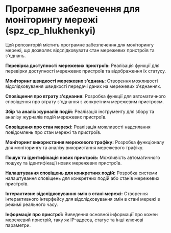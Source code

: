 # Програмне забезпечення для моніторингу мережі (spz_cp_hlukhenkyi)

Цей репозиторій містить програмне забезпечення для моніторингу мережі, що дозволяє відслідковувати стан мережевих пристроїв та з'єднань.

**Перевірка доступності мережевих пристроїв:**
Реалізація функції для перевірки доступності мережевих пристроїв та відображення їх статусу.

**Моніторинг швидкості мережевих з'єднань:**
Створення можливості відслідковування швидкості передачі даних на мережевих з'єднаннях.

**Сповіщення про втрату з'єднання:**
Розробка функції для автоматичного сповіщення про втрату з'єднання з конкретним мережевим пристроєм.

**Збір та аналіз журналів подій:**
Реалізація інструменту для збору та аналізу журналів подій мережевих пристроїв.

**Сповіщення про стан мережі:**
Реалізація можливості надсилання повідомлень про стан мережі та пристроїв.

**Моніторинг використання мережевого трафіку:**
Розробка функціоналу для моніторингу та аналізу використання мережевого трафіку.

**Пошук та ідентифікація нових пристроїв:**
Можливість автоматичного пошуку та ідентифікації нових мережевих пристроїв.

**Налаштування сповіщень для конкретних подій:**
Розробка системи налаштування сповіщень для конкретних подій або станів мережевих пристроїв.

**Інтерактивне відслідковування змін в стані мережі:**
Створення інтерактивного інтерфейсу для відслідковування змін в стані мережі в режимі реального часу.

**Інформація про пристрої:**
Виведення основної інформації про кожен мережевий пристрій, таку як IP-адреса, статус та інші ключові параметри.

